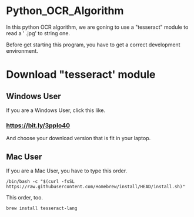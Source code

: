 # Python_OCR_Algorithm

In this python OCR algorithm, we are goning to use a "tesseract" module to read a ' .jpg' to string one.

Before get starting this program, you have to get a correct development environment.

# Download "tesseract' module
## Windows User
If you are a Windows User, click this like. 
### https://bit.ly/3ppIo40
And choose your download version that is fit in your laptop.

## Mac User
If you are a Mac User, you have to type this order.

    /bin/bash -c "$(curl -fsSL https://raw.githubusercontent.com/Homebrew/install/HEAD/install.sh)"

This order, too.

    brew install tesseract-lang

